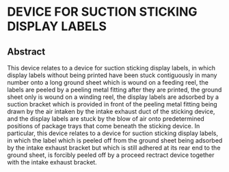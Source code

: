 # DEVICE FOR SUCTION STICKING DISPLAY LABELS

## Abstract
This device relates to a device for suction sticking display labels, in which display labels without being printed have been stuck contiguously in many number onto a long ground sheet which is wound on a feeding reel, the labels are peeled by a peeling metal fitting after they are printed, the ground sheet only is wound on a winding reel, the display labels are adsorbed by a suction bracket which is provided in front of the peeling metal fitting being drawn by the air intaken by the intake exhaust duct of the sticking device, and the display labels are stuck by the blow of air onto predetermined positions of package trays that come beneath the sticking device. In particular, this device relates to a device for suction sticking display labels, in which the label which is peeled off from the ground sheet being adsorbed by the intake exhaust bracket but which is still adhered at its rear end to the ground sheet, is forcibly peeled off by a proceed rectract device together with the intake exhaust bracket.